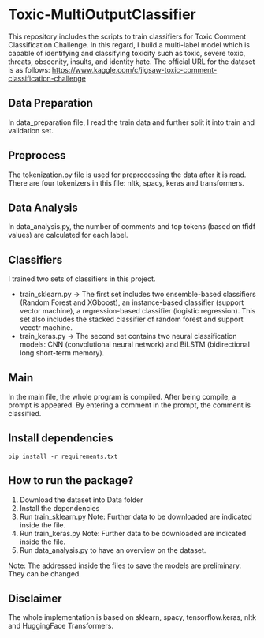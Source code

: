 # Toxic-MultiOutputClassifier

This repository includes the scripts to train classifiers for Toxic Comment Classification Challenge. In this regard, I build a multi-label model which is capable of identifying and classifying toxicity such as toxic, severe toxic, threats, obscenity, insults, and identity hate. The official URL for the dataset is as follows:
https://www.kaggle.com/c/jigsaw-toxic-comment-classification-challenge

## Data Preparation
In data_preparation file, I read the train data and further split it into train and validation set. 

## Preprocess
The tokenization.py file is used for preprocessing the data after it is read. There are four tokenizers in this file: nltk, spacy, keras and transformers.

## Data Analysis
In data_analysis.py, the number of comments and top tokens (based on tfidf values) are calculated for each label. 

## Classifiers
I trained two sets of classifiers in this project.
- train_sklearn.py -> The first set includes two ensemble-based classifiers (Random Forest and XGboost), an instance-based classifier (support vector machine), a regression-based classifier (logistic regression). This set also includes the stacked classifier of random forest and support vecotr machine. 
- train_keras.py -> The second set contains two neural classification models: CNN (convolutional neural network) and BiLSTM (bidirectional long short-term memory).   

## Main
In the main file, the whole program is compiled. After being compile, a prompt is appeared. By entering a comment in the prompt, the comment is classified. 
 
 
 ## Install dependencies

    pip install -r requirements.txt

 
 ## How to run the package?
1. Download the dataset into Data folder
2. Install the dependencies
3. Run train_sklearn.py
   Note: Further data to be downloaded are indicated inside the file.
4. Run train_keras.py
    Note: Further data to be downloaded are indicated inside the file.
5. Run data_analysis.py to have an overview on the dataset.

Note: The addressed inside the files to save the models are preliminary. They can be changed.


## Disclaimer

The whole implementation is based on sklearn, spacy, tensorflow.keras, nltk and HuggingFace Transformers.
